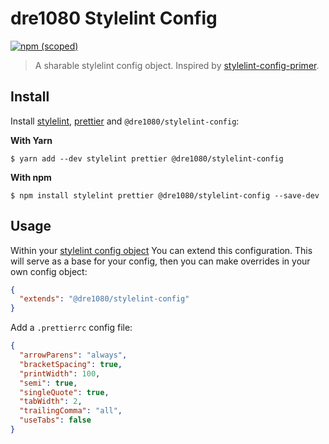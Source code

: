 # dre1080 Stylelint Config

[![npm (scoped)](https://img.shields.io/npm/v/@dre1080/stylelint-config)](https://www.npmjs.org/package/@dre1080/stylelint-config)

> A sharable stylelint config object. Inspired by [stylelint-config-primer](https://github.com/primer/stylelint-config-primer).

## Install

Install [stylelint](https://stylelint.io/), [prettier](https://prettier.io/) and `@dre1080/stylelint-config`:

**With Yarn**

```
$ yarn add --dev stylelint prettier @dre1080/stylelint-config
```

**With npm**

```
$ npm install stylelint prettier @dre1080/stylelint-config --save-dev
```

## Usage

Within your [stylelint config object](http://stylelint.io/user-guide/configuration/#extends) You can extend this configuration. This will serve as a base for your config, then you can make overrides in your own config object:

```json
{
  "extends": "@dre1080/stylelint-config"
}
```

Add a `.prettierrc` config file:

```json
{
  "arrowParens": "always",
  "bracketSpacing": true,
  "printWidth": 100,
  "semi": true,
  "singleQuote": true,
  "tabWidth": 2,
  "trailingComma": "all",
  "useTabs": false
}
```
